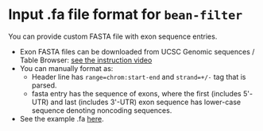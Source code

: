 # Input .fa file format for `bean-filter`
You can provide custom FASTA file with exon sequence entries.

* Exon FASTA files can be downloaded from UCSC Genomic sequences / Table Browser: [see the instruction video](https://www.youtube.com/watch?v=T4E0Ez5Vjz8)
* You can manually format as: 
    * Header line has ` range=chrom:start-end ` and `strand=+/-` tag that is parsed.
    * fasta entry has the sequence of exons, where the first (includes 5'-UTR) and last (includes 3'-UTR) exon sequence has lower-case sequence denoting noncoding sequences.
* See the example .fa [here](../tests/data/ldlr_exons.fa).